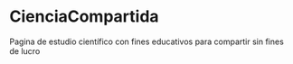 # CienciaCompartida
Pagina de estudio científico con fines educativos para compartir sin fines de lucro

